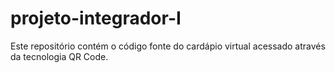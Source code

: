 # projeto-integrador-I
Este repositório contém o código fonte do cardápio virtual acessado através da tecnologia QR Code.
